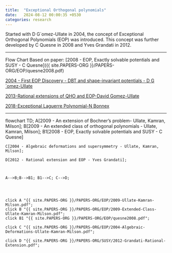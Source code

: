 ```yaml
---
title:  "Exceptional Orthogonal polynomials"
date:   2024-08-12 00:00:35 +0530
categories: research
---
```


Started with D G´omez-Ullate in 2004, the concept of Exceptional Orthogonal Polynomials (EOP) was introduced. This concept was further developed by C Quesne in 2008 and Yves Grandati in 2012.


---
Flow Chart Based on paper: [2008 - EOP, Exactly solvable potentials and SUSY - C Quesne]({{ site.PAPERS-ORG }}/PAPERS-ORG/EOP/quesne2008.pdf)

[2004 - First EOP Discovery - DBT and shape-invariant potentials - D G´omez-Ullate](https://arxiv.org/pdf/quant-ph/0308062)

[2013-Rational extensions of QHO and EOP-David Gomez-Ullate]({{site.PAPERS-ORG}}/PAPERS-ORG/EOP/ullate2013.pdf)


[2018-Exceptional Laguerre Polynomial-N Bonnex]({{site.PAPERS-ORG}}/PAPERS-ORG/EOP/bonneux2018.pdf)


---

<div class="mermaid">
flowchart TD;
    A[2009 - An extension of Bochner’s problem- Ullate, Kamran, Milson];
    B[2009 - An extended class of orthogonal polynomials - Ullate, Kamran, Milson];
    B1[2008 - EOP, Exactly solvable potentials and SUSY - C Quesne]
    
    C[2004 - Algebraic deformations and supersymmetry - Ullate, Kamran, Milson];

    D[2012 - Rational extension and EOP - Yves Grandati];



    A-->B;B-->B1; B1-->C; C-->D;




    click A "{{ site.PAPERS-ORG }}/PAPERS-ORG/EOP/2009-Ullate-Kamran-Milson.pdf";
    click B "{{ site.PAPERS-ORG }}/PAPERS-ORG/EOP/2009-Extended-Class-Ullate-Kamran-Milson.pdf";
    click B1 "{{ site.PAPERS-ORG }}/PAPERS-ORG/EOP/quesne2008.pdf";

    click C "{{ site.PAPERS-ORG }}/PAPERS-ORG/EOP/2004-Algebraic-Deformations-Ullate-Kamran-Milson.pdf";

    click D "{{ site.PAPERS-ORG }}/PAPERS-ORG/SUSY/2012-Grandati-Rational-Extension.pdf";
</div>



